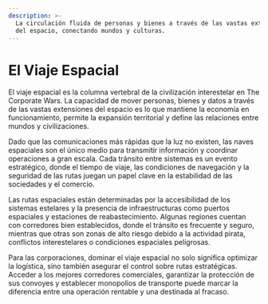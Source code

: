 ```yaml
---
description: >-
  La circulación fluida de personas y bienes a través de las vastas extensiones
  del espacio, conectando mundos y culturas.
---
```


# El Viaje Espacial

El viaje espacial es la columna vertebral de la civilización interestelar en The Corporate Wars. La capacidad de mover personas, bienes y datos a través de las vastas extensiones del espacio es lo que mantiene la economía en funcionamiento, permite la expansión territorial y define las relaciones entre mundos y civilizaciones.

Dado que las comunicaciones más rápidas que la luz no existen, las naves espaciales son el único medio para transmitir información y coordinar operaciones a gran escala. Cada tránsito entre sistemas es un evento estratégico, donde el tiempo de viaje, las condiciones de navegación y la seguridad de las rutas juegan un papel clave en la estabilidad de las sociedades y el comercio.

Las rutas espaciales están determinadas por la accesibilidad de los sistemas estelares y la presencia de infraestructuras como puertos espaciales y estaciones de reabastecimiento. Algunas regiones cuentan con corredores bien establecidos, donde el tránsito es frecuente y seguro, mientras que otras son zonas de alto riesgo debido a la actividad pirata, conflictos interestelares o condiciones espaciales peligrosas.

Para las corporaciones, dominar el viaje espacial no solo significa optimizar la logística, sino también asegurar el control sobre rutas estratégicas. Acceder a los mejores corredores comerciales, garantizar la protección de sus convoyes y establecer monopolios de transporte puede marcar la diferencia entre una operación rentable y una destinada al fracaso.